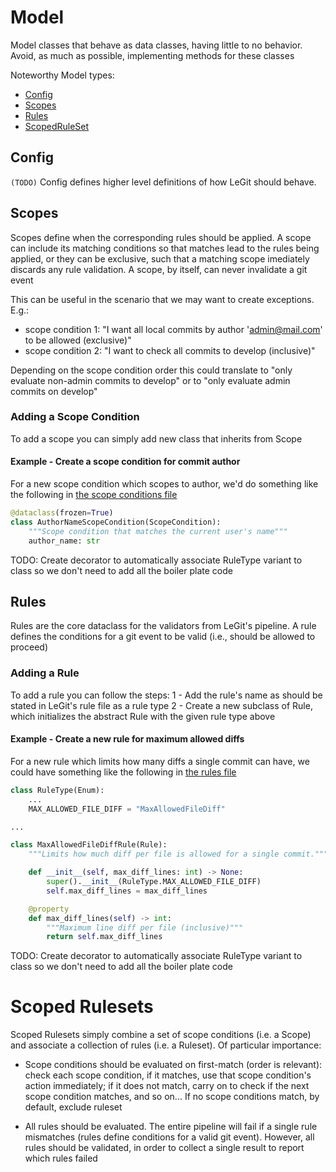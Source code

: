 # Model

Model classes that behave as data classes, having little to no behavior. Avoid, as much as possible, implementing methods for these classes

Noteworthy Model types:

 - [Config](#config)
 - [Scopes](#scopes)
 - [Rules](#rules)
 - [ScopedRuleSet](#scoped-rule-sets)

## Config

`(TODO)` Config defines higher level definitions of how LeGit should behave.

## Scopes

Scopes define when the corresponding rules should be applied. A scope can include its matching conditions so that matches lead to the rules being applied, or they can be exclusive, such that a matching scope imediately discards any rule validation. A scope, by itself, can never invalidate a git event

This can be useful in the scenario that we may want to create exceptions. E.g.:
 - scope condition 1: "I want all local commits by author 'admin@mail.com' to be allowed (exclusive)"
 - scope condition 2: "I want to check all commits to develop (inclusive)"

Depending on the scope condition order this could translate to "only evaluate non-admin commits to develop" or to "only evaluate admin commits on develop"

### Adding a Scope Condition

To add a scope you can simply add new class that inherits from Scope

#### Example - Create a scope condition for commit author

For a new scope condition which scopes to author, we'd do something like the following in [the scope conditions file](./scopes_conditions.py)

```python
@dataclass(frozen=True)
class AuthorNameScopeCondition(ScopeCondition):
    """Scope condition that matches the current user's name"""
    author_name: str
```

TODO: Create decorator to automatically associate RuleType variant to class so we don't need to add all the boiler plate code

## Rules

Rules are the core dataclass for the validators from LeGit's pipeline. A rule defines the conditions for a git event to be valid (i.e., should be allowed to proceed)

### Adding a Rule

To add a rule you can follow the steps:
 1 - Add the rule's name as should be stated in LeGit's rule file as a rule type
 2 - Create a new subclass of Rule, which initializes the abstract Rule with the given rule type above

#### Example - Create a new rule for maximum allowed diffs

For a new rule which limits how many diffs a single commit can have, we could have something like the following in [the rules file](./rules.py)

```python
class RuleType(Enum):
    ...
    MAX_ALLOWED_FILE_DIFF = "MaxAllowedFileDiff"

...

class MaxAllowedFileDiffRule(Rule):
    """Limits how much diff per file is allowed for a single commit."""

    def __init__(self, max_diff_lines: int) -> None:
        super().__init__(RuleType.MAX_ALLOWED_FILE_DIFF)
        self.max_diff_lines = max_diff_lines

    @property
    def max_diff_lines(self) -> int:
        """Maximum line diff per file (inclusive)"""
        return self.max_diff_lines
```

TODO: Create decorator to automatically associate RuleType variant to class so we don't need to add all the boiler plate code

# Scoped Rulesets

Scoped Rulesets simply combine a set of scope conditions (i.e. a Scope) and associate a collection of rules (i.e. a Ruleset). Of particular importance:
 - Scope conditions should be evaluated on first-match (order is relevant): check each scope condition, if it matches, use that scope condition's action immediately; if it does not match, carry on to check if the next scope condition matches, and so on... If no scope conditions match, by default, exclude ruleset

 - All rules should be evaluated. The entire pipeline will fail if a single rule mismatches (rules define conditions for a valid git event). However, all rules should be validated, in order to collect a single result to report which rules failed